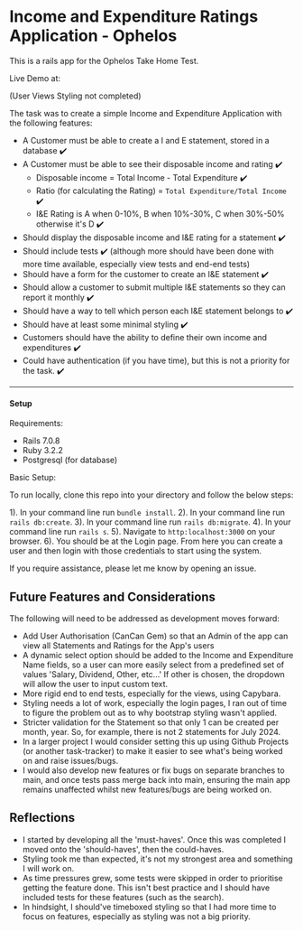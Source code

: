 
# Income and Expenditure Ratings Application - Ophelos

  

This is a rails app for the Ophelos Take Home Test.

Live Demo at:   

(User Views Styling not completed)

The task was to create a simple Income and Expenditure Application with the following features:

  

* A Customer must be able to create a I and E statement, stored in a database ✔️
* A Customer must be able to see their disposable income and rating ✔️
	* Disposable income  = Total Income - Total Expenditure ✔️
	* Ratio (for calculating the Rating) = `Total Expenditure/Total Income` ✔️
	* I&E Rating is A when 0-10%, B when 10%-30%, C when 30%-50% otherwise it's D ✔️
* Should display the disposable income and I&E rating for a statement ✔️
* Should include tests ✔️ (although more should have been done with more time available, especially view tests and end-end tests)
* Should have a form for the customer to create an I&E statement ✔️
* Should allow a customer to submit multiple I&E statements so they can report it monthly ✔️
* Should have a way to tell which person each I&E statement belongs to ✔️
* Should have at least some minimal styling ✔️
* Customers should have the ability to define their own income and expenditures ✔️
* Could have authentication (if you have time), but this is not a priority for the task. ✔️

***

#### Setup

Requirements: 
* Rails 7.0.8
* Ruby 3.2.2
* Postgresql (for database)

Basic Setup:

To run locally, clone this repo into your directory and follow the below steps:

1). In your command line run `bundle install`. 
2). In your command line run `rails db:create`. 
3). In your command line run `rails db:migrate`. 
4). In your command line run `rails s`. 
5). Navigate to `http:localhost:3000` on your browser.
6). You should be at the Login page. From here you can create a user and then login with those credentials to start using the system. 

If you require assistance, please let me know by opening an issue. 

## Future Features and Considerations

The following will need to be addressed as development moves forward:

* Add User Authorisation (CanCan Gem) so that an Admin of the app can view all Statements and Ratings for the App's users
* A dynamic select option should be added to the Income and Expenditure Name fields, so a user can more easily select from a predefined set of values 'Salary, Dividend, Other, etc...' If other is chosen, the dropdown will allow the user to input custom text. 
* More rigid end to end tests, especially for the views, using Capybara.
* Styling needs a lot of work, especially the login pages, I ran out of time to figure the problem out as to why bootstrap styling wasn't applied. 
* Stricter validation for the Statement so that only 1 can be created per month, year. So, for example, there is not 2 statements for July 2024.
* In a larger project I would consider setting this up using Github Projects (or another task-tracker) to make it easier to see what's being worked on and raise issues/bugs. 
* I would also develop new features or fix bugs on separate branches to main, and once tests pass merge back into main, ensuring the main app remains unaffected whilst new features/bugs are being worked on.

## Reflections

* I started by developing all the 'must-haves'. Once this was completed I moved onto the 'should-haves', then the could-haves.
* Styling took me than expected, it's not my strongest area and something I will work on. 
* As time pressures grew, some tests were skipped in order to prioritise getting the feature done. This isn't best practice and I should have included tests for these features (such as the search).  
* In hindsight, I should've timeboxed styling so that I had more time to focus on features, especially as styling was not a big priority. 